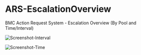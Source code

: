 # ARS-EscalationOverview
BMC Action Request System - Escalation Overview (By Pool and Time/Interval)

![Screenshot-Interval](https://abload.de/img/ars_esc_o1ocjez.png)

![Screenshot-Time](https://abload.de/img/ars_esc_o2tekb8.png)
